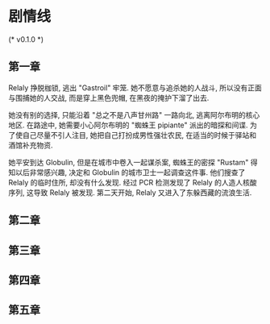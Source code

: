 # 剧情线

(* v0.1.0 *)

## 第一章

Relaly 挣脱枷锁, 逃出 "Gastroil" 牢笼. 她不愿意与追杀她的人战斗, 所以没有正面与围捕她的人交战, 而是穿上黑色兜帽, 在黑夜的掩护下溜了出去.

她没有别的选择, 只能沿着 "总之不是八声甘州路" 一路向北, 逃离阿尔布明的核心地区. 在路途中, 她需要小心阿尔布明的 "蜘蛛王 pipiante" 派出的暗探和间谍. 为了使自己尽量不引人注目, 她把自己打扮成男性强壮农民, 在适当的时候于驿站和酒馆补充物资.

她平安到达 Globulin, 但是在城市中卷入一起谋杀案, 蜘蛛王的密探 "Rustam" 得知以后非常感兴趣, 决定和 Globulin 的城市卫士一起调查这件事. 他们搜查了 Relaly 的临时住所, 却没有什么发现. 经过 PCR 检测发现了 Relaly 的人造人核酸序列, 这导致 Relaly 被发现. 第二天开始, Relaly 又进入了东躲西藏的流浪生活.

## 第二章

## 第三章

## 第四章

## 第五章
